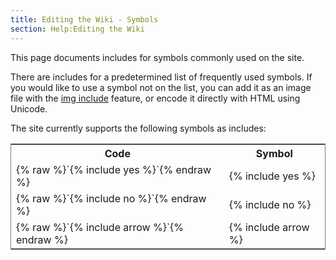 ```yaml
---
title: Editing the Wiki - Symbols
section: Help:Editing the Wiki
---
```


This page documents includes for symbols commonly used on the site.

There are includes for a predetermined list of frequently used symbols. If you
would like to use a symbol not on the list, you can add it as an
image file with the [img include](/help/editing/images) feature,
or encode it directly with HTML using Unicode.

The site currently supports the following symbols as includes:

<table style="border: 1px solid gray">
<tr><th>Code</th><th>Symbol</th></tr>
<tr><td markdown=1>
{% raw %}`{% include yes %}`{% endraw %}
</td><td>{% include yes %}</td></tr>
<tr><td markdown=1>
{% raw %}`{% include no %}`{% endraw %}
</td><td>{% include no %}</td></tr>
<tr><td markdown=1>
{% raw %}`{% include arrow %}`{% endraw %}
</td><td>{% include arrow %}</td></tr>
</table>
